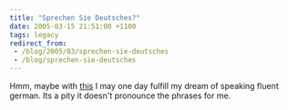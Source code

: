 ```yaml
---
title: "Sprechen Sie Deutsches?"
date: 2005-03-15 21:51:00 +1100
tags: legacy
redirect_from:
 - /blog/2005/03/sprechen-sie-deutsches
 - /blog/sprechen-sie-deutsches
---
```


Hmm, maybe with <a href="http://www.linguasaver.com">this</a> I may one day fulfill my dream of speaking fluent german. Its a pity it doesn't pronounce the phrases for me.
